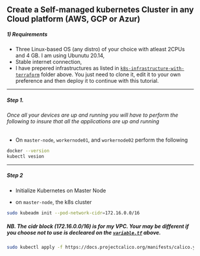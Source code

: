 ## Create a Self-managed kubernetes Cluster in any Cloud platform (AWS, GCP or Azur)

##### 1) Requirements

- Three Linux-based OS (any distro) of your choice with atleast 2CPUs and 4 GB. I am using Ubunutu 20.14,
- Stable internet connection,
- I have prepered infrastructures as listed in [`k8s-infrastructure-with-terraform`](https://github.com/asongent/Create-Self-Managed-k8s-Cluster/tree/master/k8s-infrastructure-with-terraform) folder above. You just need to clone it, edit it to your own preference and then deploy it to continue with this tutorial.  

----

##### Step 1.

###### Once all your devices are up and running you will have to perform the following to insure that all the applications are up and running

- On `master-node`, `workernode01`, and `workernode02` perform the following

```bash
docker --version
kubectl vesion
```
----

##### Step 2
- Initialize Kubernetes on Master Node 

- on `master-node`, the k8s cluster
 
 ```bash
 sudo kubeadm init --pod-network-cidr=172.16.0.0/16
 ```
 ##### NB. The cidr block (172.16.0.0/16) is for my VPC. Your may be different if you choose not to use is decleared on the [`variable.tf`](https://github.com/asongent/Create-Self-Managed-k8s-Cluster/blob/master/k8s-infrastructure-with-terraform/variables.tf#L65) above.


```bash
sudo kubectl apply -f https://docs.projectcalico.org/manifests/calico.yaml
```